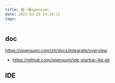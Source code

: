 ```yaml
---
title: 看一看opensumi
date: 2022-03-25 14:24:11
tags:
---
```

## doc
https://opensumi.com/zh/docs/integrate/overview

- https://github.com/opensumi/ide-startup-lite.git

## IDE
